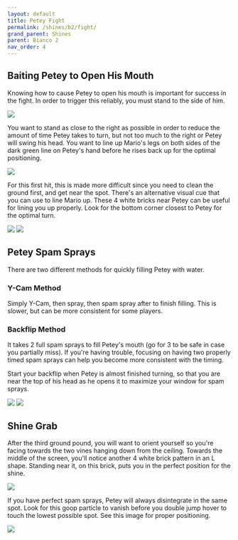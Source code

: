 ```yaml
---
layout: default
title: Petey Fight
permalink: /shines/b2/fight/
grand_parent: Shines
parent: Bianco 2
nav_order: 4
---
```


## Baiting Petey to Open His Mouth

Knowing how to cause Petey to open his mouth is important for success in the fight. In order to trigger this reliably, you must stand to the side of him.

![](https://media.discordapp.net/attachments/1030613537816576080/1030614230149374062/image14.png)

You want to stand as close to the right as possible in order to reduce the amount of time Petey takes to turn, but not too much to the right or Petey will swing his head. You want to line up Mario's legs on both sides of the dark green line on Petey's hand before he rises back up for the optimal positioning.

![](https://media.discordapp.net/attachments/1030613537816576080/1030614204429893692/image5.png)

For this first hit, this is made more difficult since you need to clean the ground first, and get near the spot. There's an alternative visual cue that you can use to line Mario up. These 4 white bricks near Petey can be useful for lining you up properly. Look for the bottom corner closest to Petey for the optimal turn.

![](https://media.discordapp.net/attachments/1030613537816576080/1030614201821052978/image10.png)
![](https://media.discordapp.net/attachments/1030613537816576080/1030614206900338868/image9.png)

## Petey Spam Sprays

There are two different methods for quickly filling Petey with water.

### Y-Cam Method

Simply Y-Cam, then spray, then spam spray after to finish filling. This is slower, but can be more consistent for some players.

### Backflip Method

It takes 2 full spam sprays to fill Petey's mouth (go for 3 to be safe in case you partially miss). If you're having trouble, focusing on having two properly timed spam sprays can help you become more consistent with the timing.

Start your backflip when Petey is almost finished turning, so that you are near the top of his head as he opens it to maximize your window for spam sprays.

![](https://media.discordapp.net/attachments/1030613537816576080/1030614203981119609/image4.png)
![](https://media.discordapp.net/attachments/1030613537816576080/1030614202756382760/image2.png)

## Shine Grab

After the third ground pound, you will want to orient yourself so you're facing towards the two vines hanging down from the ceiling. Towards the middle of the screen, you'll notice another 4 white brick pattern in an L shape. Standing near it, on this brick, puts you in the perfect position for the shine.

![](https://media.discordapp.net/attachments/1030613537816576080/1030614202307575819/image1.png)

If you have perfect spam sprays, Petey will always disintegrate in the same spot. Look for this goop particle to vanish before you double jump hover to touch the lowest possible spot. See this image for proper positioning.

![](https://media.discordapp.net/attachments/1030613537816576080/1030614229113380926/image12.png)